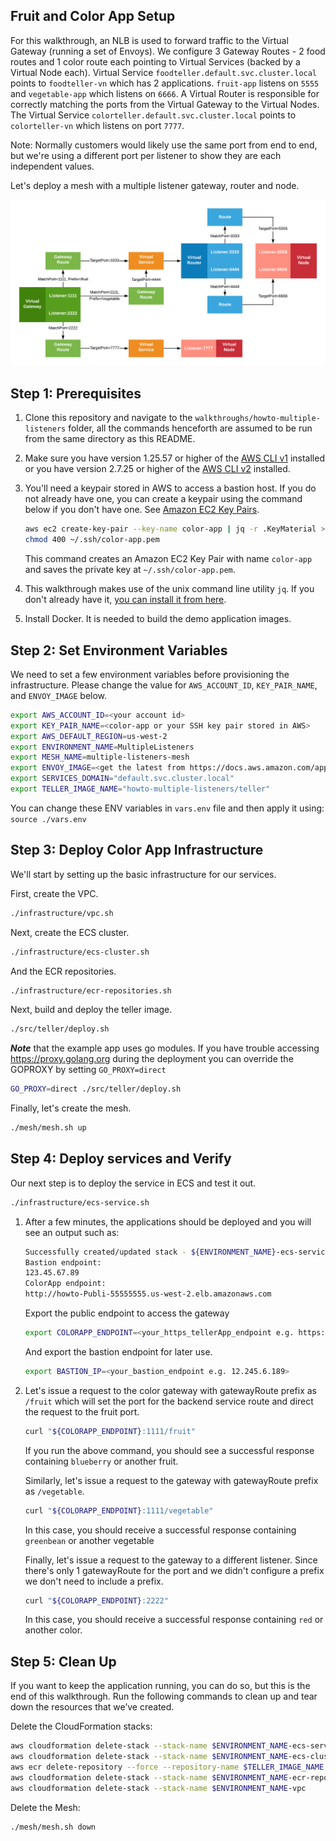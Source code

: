 ## Fruit and Color App Setup
For this walkthrough, an NLB is used to forward traffic to the Virtual Gateway (running a set of Envoys). 
We configure 3 Gateway Routes - 2 food routes and 1 color route each pointing to Virtual Services (backed by a Virtual Node each). 
Virtual Service `foodteller.default.svc.cluster.local` points to `foodteller-vn` which has 2 applications. `fruit-app` listens on `5555` and `vegetable-app` which listens on `6666`. A Virtual Router is responsible for correctly matching the ports from the Virtual Gateway to the Virtual Nodes.
The Virtual Service `colorteller.default.svc.cluster.local` points to `colorteller-vn` which listens on port `7777`.

Note: Normally customers would likely use the same port from end to end, but we're using a different port per listener to show they are each independent values.

Let's deploy a mesh with a multiple listener gateway, router and node.

![System Diagram](./howto-multiple-listeners.png "System Diagram")

## Step 1: Prerequisites

1. Clone this repository and navigate to the `walkthroughs/howto-multiple-listeners` folder, all the commands henceforth are assumed to be run from the same directory as this README.
2. Make sure you have version 1.25.57 or higher of the [AWS CLI v1](https://docs.aws.amazon.com/cli/latest/userguide/install-cliv1.html) installed or you have version 2.7.25 or higher of the [AWS CLI v2](https://docs.aws.amazon.com/cli/latest/userguide/install-cliv2.html) installed. 
3. You'll need a keypair stored in AWS to access a bastion host.
   If you do not already have one, you can create a keypair using the command below if you don't have one. See [Amazon EC2 Key Pairs](https://docs.aws.amazon.com/AWSEC2/latest/UserGuide/ec2-key-pairs.html).

    ```bash
    aws ec2 create-key-pair --key-name color-app | jq -r .KeyMaterial > ~/.ssh/color-app.pem
    chmod 400 ~/.ssh/color-app.pem
    ```

    This command creates an Amazon EC2 Key Pair with name `color-app` and saves the private key at `~/.ssh/color-app.pem`.
4. This walkthrough makes use of the unix command line utility `jq`. If you don't already have it, [you can install it from here](https://stedolan.github.io/jq/).

5. Install Docker. It is needed to build the demo application images.

## Step 2: Set Environment Variables
We need to set a few environment variables before provisioning the infrastructure.
Please change the value for `AWS_ACCOUNT_ID`, `KEY_PAIR_NAME`, and `ENVOY_IMAGE` below.

```bash
export AWS_ACCOUNT_ID=<your account id>
export KEY_PAIR_NAME=<color-app or your SSH key pair stored in AWS>
export AWS_DEFAULT_REGION=us-west-2
export ENVIRONMENT_NAME=MultipleListeners
export MESH_NAME=multiple-listeners-mesh
export ENVOY_IMAGE=<get the latest from https://docs.aws.amazon.com/app-mesh/latest/userguide/envoy.html>
export SERVICES_DOMAIN="default.svc.cluster.local"
export TELLER_IMAGE_NAME="howto-multiple-listeners/teller"
```

You can change these ENV variables in `vars.env` file and then apply it using: 
`source ./vars.env`


## Step 3: Deploy Color App Infrastructure

We'll start by setting up the basic infrastructure for our services.

First, create the VPC.

```bash
./infrastructure/vpc.sh
```

Next, create the ECS cluster.

```bash
./infrastructure/ecs-cluster.sh
```

And the ECR repositories.

```bash
./infrastructure/ecr-repositories.sh
```

Next, build and deploy the teller image.

```bash
./src/teller/deploy.sh
```

**_Note_** that the example app uses go modules. If you have trouble accessing https://proxy.golang.org during the deployment you can override the GOPROXY by setting `GO_PROXY=direct`

```bash
GO_PROXY=direct ./src/teller/deploy.sh
```

Finally, let's create the mesh.

```bash
./mesh/mesh.sh up
```


## Step 4: Deploy services and Verify

Our next step is to deploy the service in ECS and test it out.

```bash
./infrastructure/ecs-service.sh
```

1. After a few minutes, the applications should be deployed and you will see an output such as:

	```bash
	Successfully created/updated stack - ${ENVIRONMENT_NAME}-ecs-service
	Bastion endpoint:
	123.45.67.89
	ColorApp endpoint:
	http://howto-Publi-55555555.us-west-2.elb.amazonaws.com
	```

	Export the public endpoint to access the gateway

	```bash
	export COLORAPP_ENDPOINT=<your_https_tellerApp_endpoint e.g. https://howto-Publi-55555555.us-west-2.elb.amazonaws.com>
	```
	And export the bastion endpoint for later use.

	```bash
	export BASTION_IP=<your_bastion_endpoint e.g. 12.245.6.189>
	```

2. Let's issue a request to the color gateway with gatewayRoute prefix as `/fruit` which will set the port for the backend service route and direct the request to the fruit port.

	```bash
	curl "${COLORAPP_ENDPOINT}:1111/fruit"
	```
	If you run the above command, you should see a successful response containing `blueberry` or another fruit.

	Similarly, let's issue a request to the gateway with gatewayRoute prefix as `/vegetable`.

	```bash
	curl "${COLORAPP_ENDPOINT}:1111/vegetable"
	```
	In this case, you should receive a successful response containing `greenbean` or another vegetable

	Finally, let's issue a request to the gateway to a different listener. Since there's only 1 gatewayRoute for the port and we didn't configure a prefix we don't need to include a prefix.

	```bash
	curl "${COLORAPP_ENDPOINT}:2222"
	```
	In this case, you should receive a successful response containing `red` or another color.

## Step 5: Clean Up

If you want to keep the application running, you can do so, but this is the end of this walkthrough.
Run the following commands to clean up and tear down the resources that we’ve created.

Delete the CloudFormation stacks:

```bash
aws cloudformation delete-stack --stack-name $ENVIRONMENT_NAME-ecs-service
aws cloudformation delete-stack --stack-name $ENVIRONMENT_NAME-ecs-cluster
aws ecr delete-repository --force --repository-name $TELLER_IMAGE_NAME
aws cloudformation delete-stack --stack-name $ENVIRONMENT_NAME-ecr-repositories
aws cloudformation delete-stack --stack-name $ENVIRONMENT_NAME-vpc
```

Delete the Mesh:

```bash
./mesh/mesh.sh down
```
